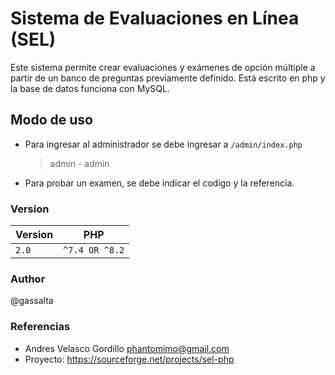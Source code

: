 # Sistema de Evaluaciones en Línea (SEL)

Este sistema permite crear evaluaciones y exámenes de opción múltiple a partir de un banco de preguntas previamente definido. Está escrito en php y la base de datos funciona con MySQL. 

## Modo de uso
- Para ingresar al administrador se debe ingresar a `/admin/index.php`
  > admin - admin
- Para probar un examen, se debe indicar el codigo y la referencia.

### Version

| Version | PHP  |
|---------|------|
| `2.0`   | `^7.4 OR ^8.2` |

### Author
@gassalta

### Referencias
- Andres Velasco Gordillo <phantomimo@gmail.com>
- Proyecto: https://sourceforge.net/projects/sel-php
               